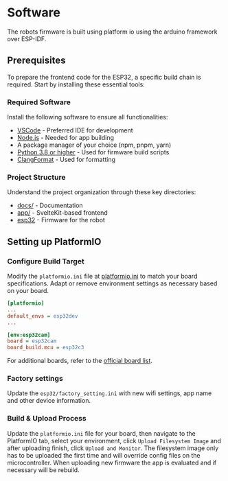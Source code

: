 # Software

The robots firmware is built using platform io using the arduino framework over ESP-IDF.

## Prerequisites

To prepare the frontend code for the ESP32, a specific build chain is required. Start by installing these essential tools:

### Required Software

Install the following software to ensure all functionalities:

- [VSCode](https://code.visualstudio.com/) - Preferred IDE for development
- [Node.js](https://nodejs.org) - Needed for app building
- A package manager of your choice (npm, pnpm, yarn)
- [Python 3.8 or higher](https://www.python.org/downloads/) - Used for firmware build scripts
- [ClangFormat](https://releases.llvm.org/download.html) - Used for formatting

### Project Structure

Understand the project organization through these key directories:

- [docs/](https://github.com/runeharlyk/SpotMicroESP32-Leika/tree/master/docs)  - Documentation
- [app/](https://github.com/runeharlyk/SpotMicroESP32-Leika/tree/master/app) - SvelteKit-based frontend
- [esp32](https://github.com/runeharlyk/SpotMicroESP32-Leika/tree/master/esp32) - Firmware for the robot

## Setting up PlatformIO

### Configure Build Target

Modify the `platformio.ini` file at [platformio.ini](https://github.com/runeharlyk/SpotMicroESP32-Leika/tree/master/esp32/platformio.ini) to match your board specifications. Adapt or remove environment settings as necessary based on your board.

```ini
[platformio]
...
default_envs = esp32dev
...

[env:esp32cam]
board = esp32cam
board_build.mcu = esp32c3
```

For additional boards, refer to the [official board list](https://docs.platformio.org/en/latest/boards/index.html#espressif-32).

### Factory settings

Update the `esp32/factory_setting.ini` with new wifi settings, app name and other device information.

### Build & Upload Process

Update the `platformio.ini` file for your board, then navigate to the PlatformIO tab, select your environment, click `Upload Filesystem Image` and after uploading finish, click `Upload and Monitor`. The filesystem image only has to be uploaded the first time and will override config files on the microcontroller.
When uploading new firmware the app is evaluated and if necessary will be rebuild.
